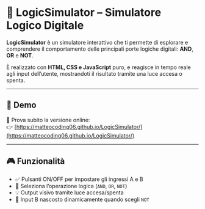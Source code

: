 # 🔌 LogicSimulator – Simulatore Logico Digitale

**LogicSimulator** è un simulatore interattivo che ti permette di esplorare e comprendere il comportamento delle principali porte logiche digitali: **AND**, **OR** e **NOT**.

È realizzato con **HTML, CSS e JavaScript** puro, e reagisce in tempo reale agli input dell’utente, mostrandoti il risultato tramite una luce accesa o spenta.

---

## 🔗 Demo

🧪 Prova subito la versione online:  
👉 [https://matteocoding06.github.io/LogicSimulator/](https://matteocoding06.github.io/LogicSimulator/)

---

## 🎮 Funzionalità

- ✅ Pulsanti ON/OFF per impostare gli ingressi A e B
- 🔁 Seleziona l’operazione logica (`AND`, `OR`, `NOT`)
- 💡 Output visivo tramite luce accesa/spenta
- 🧩 Input B nascosto dinamicamente quando scegli `NOT`
